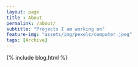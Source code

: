 ```yaml
--- 
layout: page
title : About 
permalink: /about/
subtitle: "Projects I am working on" 
feature-img: "assets/img/pexels/computer.jpeg"
tags: [Archive]
---
```


{% include blog.html %}

